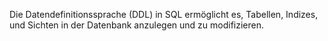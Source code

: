 
Die Datendefinitionssprache (DDL) in SQL ermöglicht es, Tabellen, Indizes, und Sichten in der Datenbank anzulegen und zu modifizieren.




